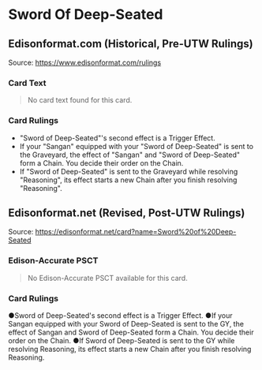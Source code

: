 # Sword Of Deep-Seated

## Edisonformat.com (Historical, Pre-UTW Rulings)

Source: https://www.edisonformat.com/rulings

### Card Text

> No card text found for this card.

### Card Rulings

*   "Sword of Deep-Seated"'s second effect is a Trigger Effect.
*   If your "Sangan" equipped with your "Sword of Deep-Seated" is sent to the Graveyard, the effect of "Sangan" and "Sword of Deep-Seated" form a Chain. You decide their order on the Chain.
*   If "Sword of Deep-Seated" is sent to the Graveyard while resolving "Reasoning", its effect starts a new Chain after you finish resolving "Reasoning".

## Edisonformat.net (Revised, Post-UTW Rulings)

Source: https://edisonformat.net/card?name=Sword%20of%20Deep-Seated

### Edison-Accurate PSCT

> No Edison-Accurate PSCT available for this card.

### Card Rulings

●Sword of Deep-Seated's second effect is a Trigger Effect.
●If your Sangan equipped with your Sword of Deep-Seated is sent to the GY, the effect of Sangan and Sword of Deep-Seated form a Chain. You decide their order on the Chain.
●If Sword of Deep-Seated is sent to the GY while resolving Reasoning, its effect starts a new Chain after you finish resolving Reasoning.
            